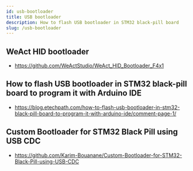 ```yaml
---
id: usb-bootloader
title: USB bootloader
description: How to flash USB bootloader in STM32 black-pill board
slug: /usb-bootloader
---
```


## WeAct HID bootloader
- https://github.com/WeActStudio/WeAct_HID_Bootloader_F4x1
  
## How to flash USB bootloader in STM32 black-pill board to program it with Arduino IDE
- https://blog.etechpath.com/how-to-flash-usb-bootloader-in-stm32-black-pill-board-to-program-it-with-arduino-ide/comment-page-1/
  
## Custom Bootloader for STM32 Black Pill using USB CDC
- https://github.com/Karim-Bouanane/Custom-Bootloader-for-STM32-Black-Pill-using-USB-CDC

